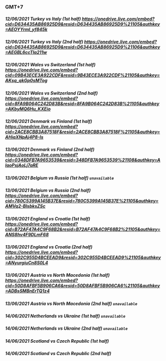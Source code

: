 ### GMT+7
##### 12/06/2021 Turkey vs Italy (1st half) https://onedrive.live.com/embed?cid=D634435AB86925D9&resid=D634435AB86925D9%21105&authkey=AEOYYrmI_yf845k
##### 12/06/2021 Turkey vs Italy (2nd half) https://onedrive.live.com/embed?cid=D634435AB86925D9&resid=D634435AB86925D9%21106&authkey=AEGBL6ccTla211w
##### 12/06/2021 Wales vs Switzerland (1st half) https://onedrive.live.com/embed?cid=09B43ECE3A922CDF&resid=9B43ECE3A922CDF%21105&authkey=AKsq_qkGp0sMTog
##### 12/06/2021 Wales vs Switzerland (2nd half) https://onedrive.live.com/embed?cid=8FA9B064C242D83B&resid=8FA9B064C242D83B%21105&authkey=AKbyMQ6Hu_KXEio
##### 12/06/2021 Denmark vs Finland (1st half) https://onedrive.live.com/embed?cid=2ACE8CBB3A87518F&resid=2ACE8CBB3A87518F%21105&authkey=AHiaXNpAj4P8-Is
##### 13/06/2021 Denmark vs Finland (2nd half) https://onedrive.live.com/embed?cid=0348DFB7A9653539&resid=348DFB7A9653539%21108&authkey=AIaoPsjAoLj7aRE
##### 13/06/2021 Belgium vs Russia (1st half)  `unavailable`
##### 13/06/2021 Belgium vs Russia (2nd half) https://onedrive.live.com/embed?cid=780C5399A145B37E&resid=780C5399A145B37E%21105&authkey=AMVq2-BlsbksZSc
##### 13/06/2021 England vs Croatia (1st half) https://onedrive.live.com/embed?cid=B72AF47A4C9F68B2&resid=B72AF47A4C9F68B2%21105&authkey=ANS8hv4F9DLmF68
##### 13/06/2021 England vs Croatia (2nd half) https://onedrive.live.com/embed?cid=302C955D4BCEEAD9&resid=302C955D4BCEEAD9%21105&authkey=ANyurgiuCn8S0L4
##### 13/06/2021 Austria vs North Macedonia (1st half) https://onedrive.live.com/embed?cid=50D8AFBF5B906CA6&resid=50D8AFBF5B906CA6%21105&authkey=ADBsSMBnErTQ1z4
##### 13/06/2021 Austria vs North Macedonia (2nd half) `unavailable`
##### 14/06/2021 Netherlands vs Ukraine (1st half) `unavailable`
##### 14/06/2021 Netherlands vs Ukraine (2nd half) `unavailable`
##### 14/06/2021 Scotland vs Czech Republic (1st half)
##### 14/06/2021 Scotland vs Czech Republic (2nd half)
